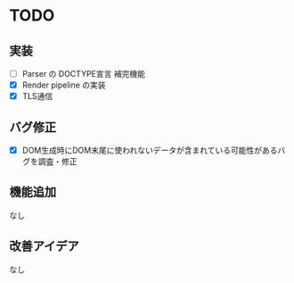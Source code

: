 # TODO

## 実装
- [ ] Parser の DOCTYPE宣言 補完機能
- [x] Render pipeline の実装
- [x] TLS通信

## バグ修正
- [x] DOM生成時にDOM末尾に使われないデータが含まれている可能性があるバグを調査・修正

## 機能追加
なし

## 改善アイデア
なし
